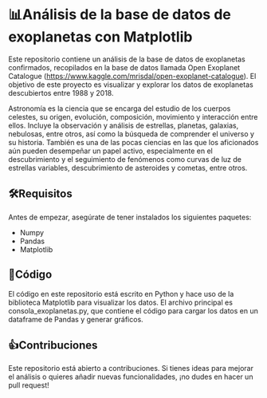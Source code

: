 # 📊Análisis de la base de datos de exoplanetas con Matplotlib

Este repositorio contiene un análisis de la base de datos de exoplanetas confirmados, recopilados en la base de datos llamada Open Exoplanet Catalogue (https://www.kaggle.com/mrisdal/open-exoplanet-catalogue). El objetivo de este proyecto es visualizar y explorar los datos de exoplanetas descubiertos entre 1988 y 2018.

Astronomía es la ciencia que se encarga del estudio de los cuerpos celestes, su origen, evolución, composición, movimiento y interacción entre ellos. Incluye la observación y análisis de estrellas, planetas, galaxias, nebulosas, entre otros, así como la búsqueda de comprender el universo y su historia.
También es una de las pocas ciencias en las que los aficionados aún pueden desempeñar un papel activo, especialmente en el descubrimiento y el seguimiento de fenómenos como curvas de luz de estrellas variables, descubrimiento de asteroides y cometas, entre otros.


## 🛠️Requisitos

Antes de empezar, asegúrate de tener instalados los siguientes paquetes:

- Numpy
- Pandas
- Matplotlib



## 🐍Código

El código en este repositorio está escrito en Python y hace uso de la biblioteca Matplotlib para visualizar los datos. El archivo principal es consola_exoplanetas.py, que contiene el código para cargar los datos en un dataframe de Pandas y generar gráficos.


## 👍Contribuciones

Este repositorio está abierto a contribuciones. Si tienes ideas para mejorar el análisis o quieres añadir nuevas funcionalidades, ¡no dudes en hacer un pull request!
